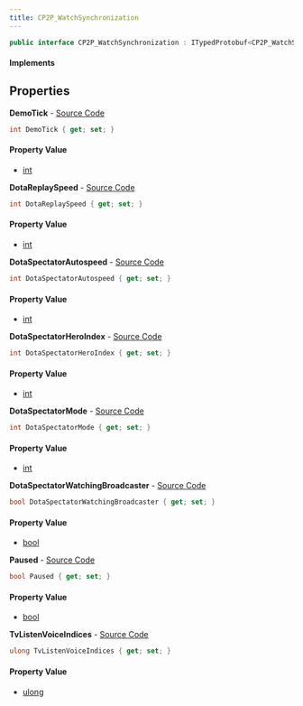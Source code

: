 ```yaml
---
title: CP2P_WatchSynchronization
---
```


```csharp
public interface CP2P_WatchSynchronization : ITypedProtobuf<CP2P_WatchSynchronization>, INativeHandle
```

#### Implements

## Properties

**DemoTick** - [Source Code](https://github.com/swiftly-solution/swiftlys2/blob/master/managed/src/SwiftlyS2.Generated/Protobufs/Interfaces/CP2P_WatchSynchronization.cs#L13)

```csharp
int DemoTick { get; set; }
```

#### Property Value

- [int](https://learn.microsoft.com/dotnet/api/system.int32)

**DotaReplaySpeed** - [Source Code](https://github.com/swiftly-solution/swiftlys2/blob/master/managed/src/SwiftlyS2.Generated/Protobufs/Interfaces/CP2P_WatchSynchronization.cs#L34)

```csharp
int DotaReplaySpeed { get; set; }
```

#### Property Value

- [int](https://learn.microsoft.com/dotnet/api/system.int32)

**DotaSpectatorAutospeed** - [Source Code](https://github.com/swiftly-solution/swiftlys2/blob/master/managed/src/SwiftlyS2.Generated/Protobufs/Interfaces/CP2P_WatchSynchronization.cs#L31)

```csharp
int DotaSpectatorAutospeed { get; set; }
```

#### Property Value

- [int](https://learn.microsoft.com/dotnet/api/system.int32)

**DotaSpectatorHeroIndex** - [Source Code](https://github.com/swiftly-solution/swiftlys2/blob/master/managed/src/SwiftlyS2.Generated/Protobufs/Interfaces/CP2P_WatchSynchronization.cs#L28)

```csharp
int DotaSpectatorHeroIndex { get; set; }
```

#### Property Value

- [int](https://learn.microsoft.com/dotnet/api/system.int32)

**DotaSpectatorMode** - [Source Code](https://github.com/swiftly-solution/swiftlys2/blob/master/managed/src/SwiftlyS2.Generated/Protobufs/Interfaces/CP2P_WatchSynchronization.cs#L22)

```csharp
int DotaSpectatorMode { get; set; }
```

#### Property Value

- [int](https://learn.microsoft.com/dotnet/api/system.int32)

**DotaSpectatorWatchingBroadcaster** - [Source Code](https://github.com/swiftly-solution/swiftlys2/blob/master/managed/src/SwiftlyS2.Generated/Protobufs/Interfaces/CP2P_WatchSynchronization.cs#L25)

```csharp
bool DotaSpectatorWatchingBroadcaster { get; set; }
```

#### Property Value

- [bool](https://learn.microsoft.com/dotnet/api/system.boolean)

**Paused** - [Source Code](https://github.com/swiftly-solution/swiftlys2/blob/master/managed/src/SwiftlyS2.Generated/Protobufs/Interfaces/CP2P_WatchSynchronization.cs#L16)

```csharp
bool Paused { get; set; }
```

#### Property Value

- [bool](https://learn.microsoft.com/dotnet/api/system.boolean)

**TvListenVoiceIndices** - [Source Code](https://github.com/swiftly-solution/swiftlys2/blob/master/managed/src/SwiftlyS2.Generated/Protobufs/Interfaces/CP2P_WatchSynchronization.cs#L19)

```csharp
ulong TvListenVoiceIndices { get; set; }
```

#### Property Value

- [ulong](https://learn.microsoft.com/dotnet/api/system.uint64)

